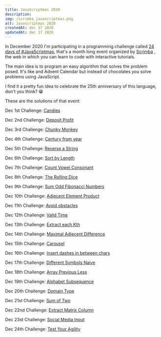 ```yaml
---
title: JavaScriptmas 2020
description:
img: /scrimba_javascriptmas.png
alt: Javascriptmas 2020
createdAt: dec 17 2020
updatedAt: dec 17 2020
---
```


In December 2020 I'm participating in a programming challenge called [24 days of #JavaScriptmas](https://scrimba.com/learn/javascriptmas2021), that's a month long event organized by [Scrimba](https://scrimba.com) , the web in which you can learn to code with interactive tutorials.

The main idea is to program an easy algorithm that solves the problem posed.
It's like and Advent Calendar but instead of chocolates you solve problems using JavaScript.

I find it a pretty fun idea to celebrate the 25th anniversary of this language, don't you think? 😁

These are the solutions of that event:

<p>Dec 1st Challenge: <a href="https://t.co/BBZRFHfmcP?amp=1"> Candies </a></p>
<p>Dec 2nd Challenge: <a href="https://t.co/aNQQ3HKFzO?amp=1"> Deposit Profit </a></p>
<p>Dec 3rd Challenge: <a href="https://t.co/WTFafo16iK?amp=1"> Chunky Monkey </a></p>
<p>Dec 4th Challenge: <a href="https://t.co/pAY3Eg8tKB?amp=1"> Century from year </a></p>
<p>Dec 5th Challenge: <a href="https://t.co/fF93ZD6Gu7?amp=1"> Reverse a String </a></p>
<p>Dec 6th Challenge: <a href="https://t.co/bWVKaqjYgm?amp=1"> Sort by Length </a></p>
<p>Dec 7th Challenge: <a href="https://t.co/tZGC45gcgX?amp=1"> Count Vowel Consonant </a></p>
<p>Dec 8th Challenge: <a href="https://t.co/CMDyxW1x2g?amp=1"> The Rolling Dice </a></p>
<p>Dec 9th Challenge: <a href="https://t.co/wOdAYGp3Zi?amp=1"> Sum Odd Fibonacci Numbers </a></p>
<p>Dec 10th Challenge: <a href="https://t.co/xOEgyzCVyQ?amp=1"> Adjecent Element Product </a></p>
<p>Dec 11th Challenge: <a href="https://t.co/h3EKDmSofj?amp=1"> Avoid obstacles </a></p>
<p>Dec 12th Challenge: <a href="https://t.co/xNzJQ56Kkl?amp=1"> Valid Time </a></p>
<p>Dec 13th Challenge: <a href="https://t.co/TnVitv9Jas?amp=1">Extract each Kth</a></p>
<p>Dec 14th Challenge: <a href="https://t.co/S8S9Xxw0qu?amp=1">Maximal Adjecent Difference</a></p>
<p>Dec 15th Challenge: <a href="https://t.co/CCAocDYnN9?amp=1">Carousel</a></p>
<p>Dec 16th Challenge: <a href="https://t.co/gLZ68MoZ1X?amp=1">Insert dashes in between chars</a></p>
<p>Dec 17th Challenge: <a href="https://t.co/THJoe2ZXMg?amp=1">Different Symbols Naive</a></p>
<p>Dec 18th Challenge: <a href="https://t.co/UEL8uuH9XZ?amp=1">Array Previous Less</a></p>
<p>Dec 19th Challenge: <a href="https://t.co/FSRsHiV1fJ?amp=1">Alphabet Subsequence</a></p>
<p>Dec 20th Challenge: <a href="https://t.co/2uMwWSywDa?amp=1">Domain Type</a></p>
<p>Dec 21st Challenge: <a href="https://t.co/7gxwPFWy7t?amp=1">Sum of Two</a></p>
<p>Dec 22nd Challenge: <a href="https://t.co/Gpp9LYobeX?amp=1">Extract Matrix Column</a></p>
<p>Dec 23st Challenge: <a href="https://t.co/L1unY4Wgmh?amp=1">Social Media Input</a></p>
<p>Dec 24th Challenge: <a href="https://t.co/sWyuLn8kEs?amp=1">Test Your Agility</a></p>

